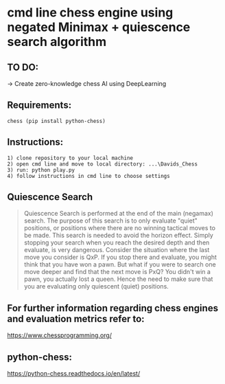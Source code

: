 # cmd line chess engine using negated Minimax + quiescence search algorithm

## TO DO:
-> Create zero-knowledge chess AI using DeepLearning

## Requirements:
```
chess (pip install python-chess)
```
## Instructions:
```
1) clone repository to your local machine
2) open cmd line and move to local directory: ...\Davids_Chess
3) run: python play.py
4) follow instructions in cmd line to choose settings
```

## Quiescence Search
> Quiescence Search is performed at the end of the main (negamax) search. The purpose of this search is to only evaluate "quiet" positions, or positions where there are no winning tactical moves to be made. This search is needed to avoid the horizon effect. Simply stopping your search when you reach the desired depth and then evaluate, is very dangerous. Consider the situation where the last move you consider is QxP. If you stop there and evaluate, you might think that you have won a pawn. But what if you were to search one move deeper and find that the next move is PxQ? You didn't win a pawn, you actually lost a queen. Hence the need to make sure that you are evaluating only quiescent (quiet) positions.

## For further information regarding chess engines and evaluation metrics refer to:
https://www.chessprogramming.org/
## python-chess:
https://python-chess.readthedocs.io/en/latest/
